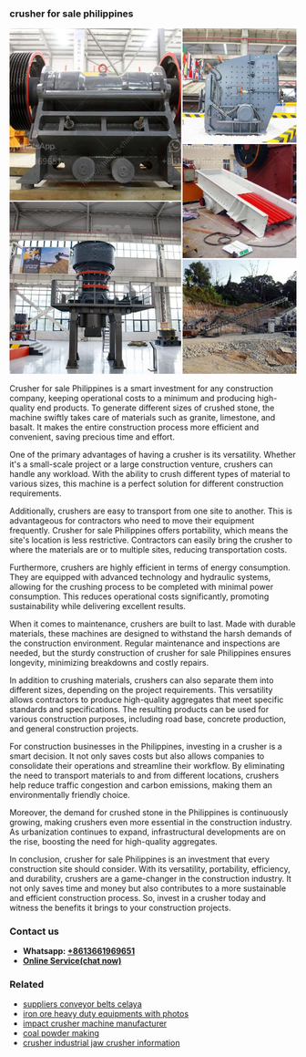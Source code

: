 <h3>crusher for sale philippines</h3><img src='1704951639.jpg' alt=''><p>Crusher for sale Philippines is a smart investment for any construction company, keeping operational costs to a minimum and producing high-quality end products. To generate different sizes of crushed stone, the machine swiftly takes care of materials such as granite, limestone, and basalt. It makes the entire construction process more efficient and convenient, saving precious time and effort.</p><p>One of the primary advantages of having a crusher is its versatility. Whether it's a small-scale project or a large construction venture, crushers can handle any workload. With the ability to crush different types of material to various sizes, this machine is a perfect solution for different construction requirements.</p><p>Additionally, crushers are easy to transport from one site to another. This is advantageous for contractors who need to move their equipment frequently. Crusher for sale Philippines offers portability, which means the site's location is less restrictive. Contractors can easily bring the crusher to where the materials are or to multiple sites, reducing transportation costs.</p><p>Furthermore, crushers are highly efficient in terms of energy consumption. They are equipped with advanced technology and hydraulic systems, allowing for the crushing process to be completed with minimal power consumption. This reduces operational costs significantly, promoting sustainability while delivering excellent results.</p><p>When it comes to maintenance, crushers are built to last. Made with durable materials, these machines are designed to withstand the harsh demands of the construction environment. Regular maintenance and inspections are needed, but the sturdy construction of crusher for sale Philippines ensures longevity, minimizing breakdowns and costly repairs.</p><p>In addition to crushing materials, crushers can also separate them into different sizes, depending on the project requirements. This versatility allows contractors to produce high-quality aggregates that meet specific standards and specifications. The resulting products can be used for various construction purposes, including road base, concrete production, and general construction projects.</p><p>For construction businesses in the Philippines, investing in a crusher is a smart decision. It not only saves costs but also allows companies to consolidate their operations and streamline their workflow. By eliminating the need to transport materials to and from different locations, crushers help reduce traffic congestion and carbon emissions, making them an environmentally friendly choice.</p><p>Moreover, the demand for crushed stone in the Philippines is continuously growing, making crushers even more essential in the construction industry. As urbanization continues to expand, infrastructural developments are on the rise, boosting the need for high-quality aggregates.</p><p>In conclusion, crusher for sale Philippines is an investment that every construction site should consider. With its versatility, portability, efficiency, and durability, crushers are a game-changer in the construction industry. It not only saves time and money but also contributes to a more sustainable and efficient construction process. So, invest in a crusher today and witness the benefits it brings to your construction projects.</p><h3>Contact us</h3><ul><li><strong>Whatsapp:&nbsp;<a href="https://wa.me/8613661969651">+8613661969651</a></strong></li><li><a href="https://swt.shibang-china.com/?git&amp;zhl&amp;crusher for sale philippines"><strong>Online Service(chat now)</strong></a></li></ul><h3>Related</h3><ul><li><a href='suppliers conveyor belts celaya.md'>suppliers conveyor belts celaya</a></li><li><a href='iron ore heavy duty equipments with photos.md'>iron ore heavy duty equipments with photos</a></li><li><a href='impact crusher machine manufacturer.md'>impact crusher machine manufacturer</a></li><li><a href='coal powder making.md'>coal powder making</a></li><li><a href='crusher industrial jaw crusher information.md'>crusher industrial jaw crusher information</a></li></ul>